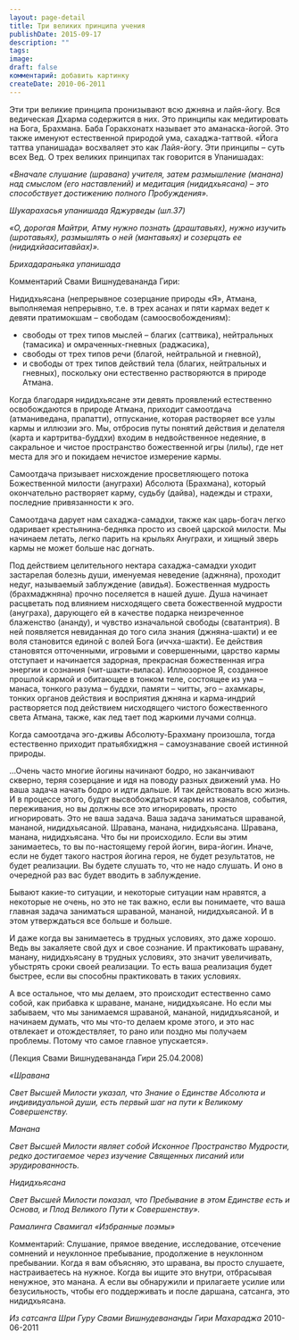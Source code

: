 ```yaml
---
layout: page-detail
title: Три великих принципа учения
publishDate: 2015-09-17
description: ""
tags: 
image: 
draft: false
комментарий: добавить картинку
createDate: 2010-06-2011
---
```


Эти три великие принципа пронизывают всю джняна и лайя-йогу. Вся ведическая Дхарма содержится в них. Это принципы как медитировать на Бога, Брахмана. Баба Горакхонатх называет это аманаска-йогой. Это также именуют естественной природой ума, сахаджа-таттвой. «Йога таттва упанишада» восхваляет это как Лайя-йогу. Эти принципы – суть всех Вед. О трех великих принципах так говорится в Упанишадах: 

_«Вначале слушание (шравана) учителя, затем размышление (манана) над смыслом (его наставлений) и медитация (нидидхьясана) – это способствует достижению полного Пробуждения»._

_Шукарахасья упанишада Яджурведы (шл.37)_ 

_«О, дорогая Майтри, Атму нужно познать (драштавьях), нужно изучить (шротавьях), размышлять о ней (мантавьях) и созерцать ее (нидидхйааситавйах)»._

_Брихадараньяка упанишада_

Комментарий Свами Вишнудевананда Гири:

Нидидхьясана (непрерывное созерцание природы «Я», Атмана, выполняемая непрерывно, т.е. в трех асанах и пяти кармах ведет к девяти пратимокшам – свободам (самоосвобождениям):

* свободы от трех типов мыслей – благих (саттвика), нейтральных (тамасика) и омраченных-гневных (раджасика),
* свободы от трех типов речи (благой, нейтральной и гневной),
* и свободы от трех типов действий тела (благих, нейтральных и гневных), поскольку они естественно растворяются в природе Атмана.

Когда благодаря нидидхьясане эти девять проявлений естественно освобождаются в природе Атмана, приходит самоотдача (атманиведана, прапатти), отпускание, которая растворяет все узлы кармы и иллюзии эго. Мы, отбросив путы понятий действия и делателя (карта и картритва-буддхи) входим в недвойственное недеяние, в сакральное и чистое пространство божественной игры (лилы), где нет места для эго и покидаем нечистое измерение кармы.

Самоотдача призывает нисхождение просветляющего потока Божественной милости (ануграхи) Абсолюта (Брахмана), который окончательно растворяет карму, судьбу (дайва), надежды и страхи, последние привязанности к эго.

Самоотдача дарует нам сахаджа-самадхи, также как царь-богач легко одаривает крестьянина-бедняка просто из своей царской милости. Мы начинаем летать, легко парить на крыльях Ануграхи, и хищный зверь кармы не может больше нас догнать.

Под действием целительного нектара сахаджа-самадхи уходит застарелая болезнь души, именуемая неведение (аджняна), проходит недуг, называемый заблуждение (авидья). Божественная мудрость (брахмаджняна) прочно поселяется в нашей душе. Душа начинает расцветать под влиянием нисходящего света божественной мудрости (ануграха), дарующего ей в качестве подарка неизреченное блаженство (ананду), и чувство изначальной свободы (сватантрия). В ней появляется невиданная до того сила знания (джняна-шакти) и ее воля становится единой с волей Бога (иччха-шакти). Ее действия становятся отточенными, игровыми и совершенными, царство кармы отступает и начинается задорная, прекрасная божественная игра энергии и сознания (чит-шакти-виласа). Иллюзорное Я, созданное прошлой кармой и обитающее в тонком теле, состоящее из ума – манаса, тонкого разума – буддхи, памяти – читты, эго – ахамкары, тонких органов действия и восприятия джняна и карма-индрий растворяется под действием нисходящего чистого божественного света Атмана, также, как лед тает под жаркими лучами солнца.

Когда самоотдача эго-дживы Абсолюту-Брахману произошла, тогда естественно приходит пратьябхиджня – самоузнавание своей истинной природы.

...Очень часто многие йогины начинают бодро, но заканчивают скверно, теряя созерцание и идя на поводу разных движений ума. Но ваша задача начать бодро и идти дальше. И так действовать всю жизнь. И в процессе этого, будут высвобождаться кармы из каналов, события, переживания, но вы должны все это игнорировать, просто игнорировать. Это не ваша задача. Ваша задача заниматься шраваной, мананой, нидидхьясаной. Шравана, манана, нидидхьясана. Шравана, манана, нидидхьясана. Что бы ни происходило. Если вы этим занимаетесь, то вы по-настоящему герой йогин, вира-йогин. Иначе, если не будет такого настроя йогина героя, не будет результатов, не будет реализации. Вы будете слушать то, что не надо слушать. И оно в очередной раз вас будет вводить в заблуждение. 

Бывают какие-то ситуации, и некоторые ситуации нам нравятся, а некоторые не очень, но это не так важно, если вы понимаете, что ваша главная задача заниматься шраваной, мананой, нидидхьясаной. И в этом утверждаться все больше и больше. 

И даже когда вы занимаетесь в трудных условиях, это даже хорошо. Ведь вы закаляете свой дух и свое сознание. И практиковать шравану, манану, нидидхьясану в трудных условиях, это значит увеличивать, убыстрять сроки своей реализации. То есть ваша реализация будет быстрее, если вы способны практиковать в таких условиях. 

А все остальное, что мы делаем, это происходит естественно само собой, как прибавка к шраване, манане, нидидхьясане. Но если мы забываем, что мы занимаемся шраваной, мананой, нидидхьясаной, и начинаем думать, что мы что-то делаем кроме этого, и это нас отвлекает и отождествляет, то рано или поздно мы получаем проблемы. Потому что самое главное упускается».

(Лекция Свами Вишнудевананда Гири 25.04.2008)

_«Шравана_

_Свет Высшей Милости указал, что Знание о Единстве Абсолюта и индивидуальной души, есть первый шаг на пути к Великому Совершенству._

_Манана_

_Свет Высшей Милости являет собой Исконное Пространство Мудрости, редко достигаемое через изучение Священных писаний или эрудированность._

_Нидидхьясана_

_Свет Высшей Милости показал, что Пребывание в этом Единстве есть и Основа, и Плод Великого Пути к Совершенству»._

_Рамалинга Свамигал «Избранные поэмы»_

Комментарий: Слушание, прямое введение, исследование, отсечение сомнений и неуклонное пребывание, продолжение в неуклонном пребывании. Когда я вам объясняю, это шравана, вы просто слушаете, настраиваетесь на нужное. Когда вы ищите это внутри, отбрасывая ненужное, это манана. А если вы обнаружили и прилагаете усилие или безусильность, чтобы его поддерживать и после даршана, сатсанга, это нидидхьясана.

*Из сатсанга Шри Гуру Свами Вишнудевананды Гири Махараджа* 2010-06-2011